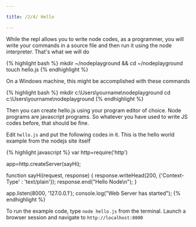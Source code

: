 ```yaml
---

title: /2/4/ Hello

---
```


While the repl allows you to write node codes, as a programmer, you will write your commands in a source file and then run it using the node interpreter. That's what we will do

{% highlight bash %}
mkdir ~/nodeplayground && cd ~/nodeplayground
touch hello.js
{% endhighlight %}

On a Windows machine, this might be accomplished with these commands

{% highlight bash %}
mkdir c:\Users\yourname\nodeplayground
cd c:\Users\yourname\nodeplayground
{% endhighlight %}

Then you can create hello.js using your program editor of choice. Node programs are javascript programs. So whatever you have used to write JS codes before, that should be fine.

Edit `hello.js` and put the following codes in it. This is the hello world example from the nodejs site itself

{% highlight javascript %}
var http=require('http')

app=http.createServer(sayHi);

function sayHi(request, response) {
  response.writeHead(200, {'Context-Type' : 'text/plain'});
  response.end("Hello Node\n");
}

app.listen(8000, '127.0.0.1');
console.log("Web Server has started");
{% endhighlight %}

To run the example code, type `node hello.js` from the terminal. Launch a browser session and navigate to `http://localhost:8000`
